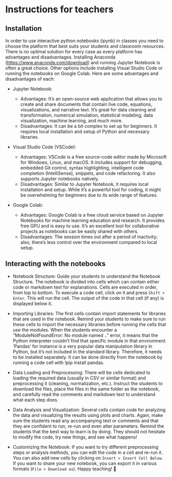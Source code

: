 # Instructions for teachers

## Installation
In order to use interactive python notebooks (ipynb) in classes you need to choose the platform that best suits your students and classroom resources. There is no optimal solution for every case as every platform has advantages and disadvantages. Installing Anaconda (https://www.anaconda.com/download) and running Jupyter Notebook is often a great choice. Other options include installing Visual Studio Code or running the notebooks on Google Colab. 
Here are some advantages and disadvantages of each: 
- Jupyter Notebook:
  - Advantages: It’s an open-source web application that allows you to create and share documents that contain live code, equations, visualizations, and narrative text. It’s great for data cleaning and transformation, numerical simulation, statistical modeling, data visualization, machine learning, and much more.
  - Disadvantages: It can be a bit complex to set up for beginners. It requires local installation and setup of Python and necessary libraries.

- Visual Studio Code (VSCode):
  - Advantages: VSCode is a free source-code editor made by Microsoft for Windows, Linux, and macOS. It includes support for debugging, embedded Git control, syntax highlighting, intelligent code completion (IntelliSense), snippets, and code refactoring. It also supports Jupyter notebooks natively.
  - Disadvantages: Similar to Jupyter Notebook, it requires local installation and setup. While it’s a powerful tool for coding, it might be overwhelming for beginners due to its wide range of features.

- Google Colab:
  - Advantages: Google Colab is a free cloud service based on Jupyter Notebooks for machine learning education and research. It provides free GPU and is easy to use. It’s an excellent tool for collaborative projects as notebooks can be easily shared with others.
  - Disadvantages: The session times out after a period of inactivity; also, there’s less control over the environment compared to local setup.

## Interacting with the notebooks

- Notebook Structure: Guide your students to understand the Notebook Structure. The notebook is divided into cells which can contain either code or markdown text for explanations. Cells are executed in order, from top to bottom. To execute a code cell, click on it and press `Shift + Enter`. This will run the cell. The output of the code in that cell (if any) is displayed below it.

- Importing Libraries: The first cells contain import statements for libraries that are used in the notebook. Remind your students to make sure to run these cells to import the necessary libraries before running the cells that use the modules.
When the students encounter a “ModuleNotFoundError: No module named ..” error, it means that the Python interpreter couldn’t find that specific module in that environment. ‘Pandas’ for instance is a very popular data manipulation library in Python, but it’s not included in the standard library. Therefore, it needs to be installed separately. It can be done directly from the notebook by running a code cell with !pip install pandas.

- Data Loading and Preprocessing: There will be cells dedicated to loading the required data (usually in CSV or similar format) and preprocessing it (cleaning, normalization, etc.). Instruct the students to download the files, place the files in the same folder as the notebook, and carefully read the comments and markdown text to understand what each step does.

- Data Analysis and Visualization: Several cells contain code for analyzing the data and visualizing the results using plots and charts. Again, make sure the students read any accompanying text or comments and that they are confident to run, re-run and even alter parameters. Remind the students that the best way to learn is by doing. They should not hesitate to modify the code, try new things, and see what happens! 

- Customizing  the Notebook: If you want to try different preprocessing steps or analysis methods, you can edit the code in a cell and re-run it. You can also add new cells by clicking on `Insert > Insert Cell Below`. If you want to share your new notebook, you can export it in various formats (`File > Download as`). Happy teaching! 🚀
